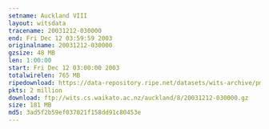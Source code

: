 ```yaml
---
setname: Auckland VIII
layout: witsdata
tracename: 20031212-030000
end: Fri Dec 12 03:59:59 2003
originalname: 20031212-030000
gzsize: 48 MB
len: 1:00:00
start: Fri Dec 12 03:00:00 2003
totalwirelen: 765 MB
ripedownload: https://data-repository.ripe.net/datasets/wits-archive/pma/long/auck/8//20031212-030000.gz
pkts: 2 million
download: ftp://wits.cs.waikato.ac.nz/auckland/8/20031212-030000.gz
size: 181 MB
md5: 3ad5f2b59ef037021f158dd91c80453e
---
```

